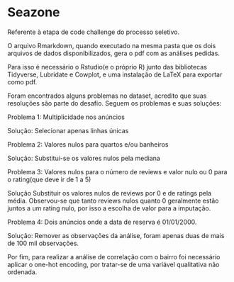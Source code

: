 # Seazone
Referente à etapa de code challenge do processo seletivo.

O arquivo Rmarkdown, quando executado na mesma pasta que os dois arquivos de dados disponibilizados, gera o pdf com as análises pedidas.

Para isso é necessário o Rstudio(e o próprio R) junto das bibliotecas Tidyverse, Lubridate e Cowplot, e uma instalação de LaTeX para exportar como pdf.

Foram encontrados alguns problemas no dataset, acredito que suas resoluções são parte do desafio. Seguem os problemas e suas soluções:


Problema 1: Multiplicidade nos anúncios

Solução: Selecionar apenas linhas únicas


Problema 2: Valores nulos para quartos e/ou banheiros

Solução: Substitui-se os valores nulos pela mediana


Problema 3: Valores nulos para o número de reviews e valor nulo ou 0 para o rating(que deve ir de 1 a 5)

Solução Substituir os valores nulos de reviews por 0 e de ratings pela média. Observou-se que tanto reviews nulos quanto 0 geralmente estão juntos a um rating nulo, por isso a escolha de valor para a imputação.


Problema 4: Dois anúncios onde a data de reserva é 01/01/2000. 

Solução: Remover as observações da análise, foram apenas duas de mais de 100 mil observações.


Por fim, para realizar a análise de correlação com o bairro foi necessário aplicar o one-hot encoding, por tratar-se de uma variável qualitativa não ordenada. 
